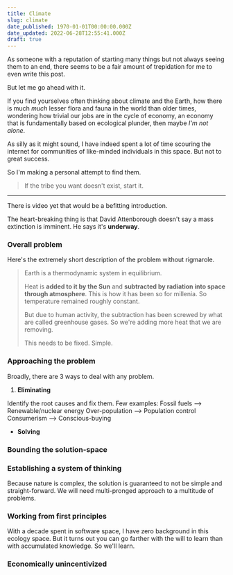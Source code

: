 ```yaml
---
title: Climate
slug: climate
date_published: 1970-01-01T00:00:00.000Z
date_updated: 2022-06-28T12:55:41.000Z
draft: true
---
```


As someone with a reputation of starting many things but not always seeing them to an end, there seems to be a fair amount of trepidation for me to even write this post.

But let me go ahead with it.

If you find yourselves often thinking about climate and the Earth, how there is much *much* lesser flora and fauna in the world than older times, wondering how trivial our jobs are in the cycle of economy, an economy that is fundamentally based on ecological plunder, then maybe *I'm not alone*.

As silly as it might sound, I have indeed spent a lot of time scouring the internet for communities of like-minded individuals in this space. But not to great success. 

So I'm making a personal attempt to find them. 

> If the tribe you want doesn't exist, start it.

---

There is video yet that would be a befitting introduction.

The heart-breaking thing is that David Attenborough doesn't say a mass extinction is imminent. He says it's **underway**.

### Overall problem

Here's the extremely short description of the problem without rigmarole.

> Earth is a thermodynamic system in equilibrium. 
> 
> Heat is **added to it by the Sun** and **subtracted by radiation into space through atmosphere**. This is how it has been so for millenia. So temperature remained roughly constant.
> 
> But due to human activity, the subtraction has been screwed by what are called greenhouse gases. So we're adding more heat that we are removing.
> 
> This needs to be fixed. Simple.

### Approaching the problem

Broadly, there are 3 ways to deal with any problem. 

1. **Eliminating**

Identify the root causes and fix them. 
Few examples:
Fossil fuels --> Renewable/nuclear energy
Over-population --> Population control
Consumerism --> Conscious-buying

- **Solving**

### Bounding the solution-space

### Establishing a system of thinking

Because nature is complex, the solution is guaranteed to not be simple and straight-forward. We will need multi-pronged approach to a multitude of problems.

### Working from first principles

With a decade spent in software space, I have zero background in this ecology space. But it turns out you can go farther with the will to learn than with accumulated knowledge. So we'll learn.

### Economically unincentivized 

